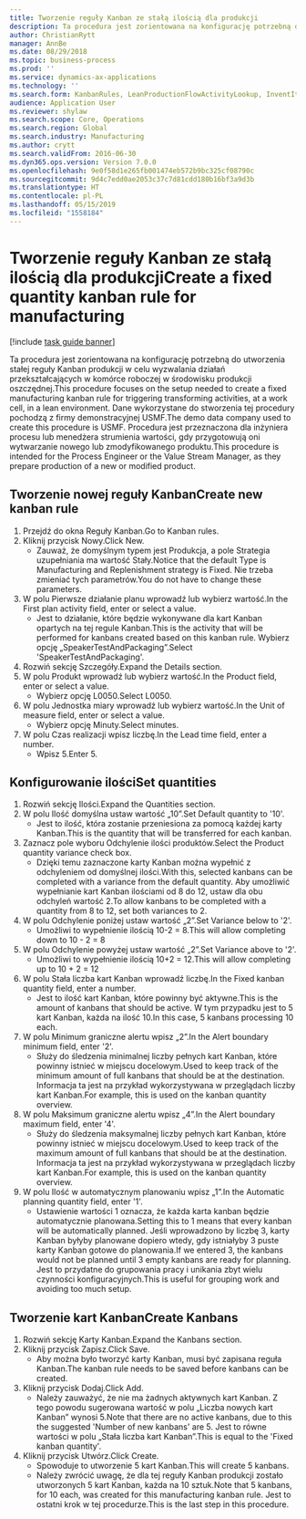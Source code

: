 ```yaml
---
title: Tworzenie reguły Kanban ze stałą ilością dla produkcji
description: Ta procedura jest zorientowana na konfigurację potrzebną do utworzenia stałej reguły Kanban produkcji w celu wyzwalania działań przekształcających w komórce roboczej w środowisku produkcji oszczędnej.
author: ChristianRytt
manager: AnnBe
ms.date: 08/29/2018
ms.topic: business-process
ms.prod: ''
ms.service: dynamics-ax-applications
ms.technology: ''
ms.search.form: KanbanRules, LeanProductionFlowActivityLookup, InventItemIdLookupSimple, UnitOfMeasureLookup, KanbanCreate
audience: Application User
ms.reviewer: shylaw
ms.search.scope: Core, Operations
ms.search.region: Global
ms.search.industry: Manufacturing
ms.author: crytt
ms.search.validFrom: 2016-06-30
ms.dyn365.ops.version: Version 7.0.0
ms.openlocfilehash: 9e0f58d1e265fb001474eb572b9bc325cf08790c
ms.sourcegitcommit: 9d4c7edd0ae2053c37c7d81cdd180b16bf3a9d3b
ms.translationtype: HT
ms.contentlocale: pl-PL
ms.lasthandoff: 05/15/2019
ms.locfileid: "1558184"
---
```

# <a name="create-a-fixed-quantity-kanban-rule-for-manufacturing"></a><span data-ttu-id="283cc-103">Tworzenie reguły Kanban ze stałą ilością dla produkcji</span><span class="sxs-lookup"><span data-stu-id="283cc-103">Create a fixed quantity kanban rule for manufacturing</span></span>

[!include [task guide banner](../../includes/task-guide-banner.md)]

<span data-ttu-id="283cc-104">Ta procedura jest zorientowana na konfigurację potrzebną do utworzenia stałej reguły Kanban produkcji w celu wyzwalania działań przekształcających w komórce roboczej w środowisku produkcji oszczędnej.</span><span class="sxs-lookup"><span data-stu-id="283cc-104">This procedure focuses on the setup needed to create a fixed manufacturing kanban rule for triggering transforming activities, at a work cell, in a lean environment.</span></span> <span data-ttu-id="283cc-105">Dane wykorzystane do stworzenia tej procedury pochodzą z firmy demonstracyjnej USMF.</span><span class="sxs-lookup"><span data-stu-id="283cc-105">The demo data company used to create this procedure is USMF.</span></span> <span data-ttu-id="283cc-106">Procedura jest przeznaczona dla inżyniera procesu lub menedżera strumienia wartości, gdy przygotowują oni wytwarzanie nowego lub zmodyfikowanego produktu.</span><span class="sxs-lookup"><span data-stu-id="283cc-106">This procedure is intended for the Process Engineer or the Value Stream Manager, as they prepare production of a new or modified product.</span></span>


## <a name="create-new-kanban-rule"></a><span data-ttu-id="283cc-107">Tworzenie nowej reguły Kanban</span><span class="sxs-lookup"><span data-stu-id="283cc-107">Create new kanban rule</span></span>
1. <span data-ttu-id="283cc-108">Przejdź do okna Reguły Kanban.</span><span class="sxs-lookup"><span data-stu-id="283cc-108">Go to Kanban rules.</span></span>
2. <span data-ttu-id="283cc-109">Kliknij przycisk Nowy.</span><span class="sxs-lookup"><span data-stu-id="283cc-109">Click New.</span></span>
    * <span data-ttu-id="283cc-110">Zauważ, że domyślnym typem jest Produkcja, a pole Strategia uzupełniania ma wartość Stały.</span><span class="sxs-lookup"><span data-stu-id="283cc-110">Notice that the default Type is Manufacturing and Replenishment strategy is Fixed.</span></span> <span data-ttu-id="283cc-111">Nie trzeba zmieniać tych parametrów.</span><span class="sxs-lookup"><span data-stu-id="283cc-111">You do not have to change these parameters.</span></span>  
3. <span data-ttu-id="283cc-112">W polu Pierwsze działanie planu wprowadź lub wybierz wartość.</span><span class="sxs-lookup"><span data-stu-id="283cc-112">In the First plan activity field, enter or select a value.</span></span>
    * <span data-ttu-id="283cc-113">Jest to działanie, które będzie wykonywane dla kart Kanban opartych na tej regule Kanban.</span><span class="sxs-lookup"><span data-stu-id="283cc-113">This is the activity that will be performed for kanbans created based on this kanban rule.</span></span>  <span data-ttu-id="283cc-114">Wybierz opcję „SpeakerTestAndPackaging”.</span><span class="sxs-lookup"><span data-stu-id="283cc-114">Select 'SpeakerTestAndPackaging'.</span></span>  
4. <span data-ttu-id="283cc-115">Rozwiń sekcję Szczegóły.</span><span class="sxs-lookup"><span data-stu-id="283cc-115">Expand the Details section.</span></span>
5. <span data-ttu-id="283cc-116">W polu Produkt wprowadź lub wybierz wartość.</span><span class="sxs-lookup"><span data-stu-id="283cc-116">In the Product field, enter or select a value.</span></span>
    * <span data-ttu-id="283cc-117">Wybierz opcję L0050.</span><span class="sxs-lookup"><span data-stu-id="283cc-117">Select L0050.</span></span>  
6. <span data-ttu-id="283cc-118">W polu Jednostka miary wprowadź lub wybierz wartość.</span><span class="sxs-lookup"><span data-stu-id="283cc-118">In the Unit of measure field, enter or select a value.</span></span>
    * <span data-ttu-id="283cc-119">Wybierz opcję Minuty.</span><span class="sxs-lookup"><span data-stu-id="283cc-119">Select minutes.</span></span>  
7. <span data-ttu-id="283cc-120">W polu Czas realizacji wpisz liczbę.</span><span class="sxs-lookup"><span data-stu-id="283cc-120">In the Lead time field, enter a number.</span></span>
    * <span data-ttu-id="283cc-121">Wpisz 5.</span><span class="sxs-lookup"><span data-stu-id="283cc-121">Enter 5.</span></span>  

## <a name="set-quantities"></a><span data-ttu-id="283cc-122">Konfigurowanie ilości</span><span class="sxs-lookup"><span data-stu-id="283cc-122">Set quantities</span></span>
1. <span data-ttu-id="283cc-123">Rozwiń sekcję Ilości.</span><span class="sxs-lookup"><span data-stu-id="283cc-123">Expand the Quantities section.</span></span>
2. <span data-ttu-id="283cc-124">W polu Ilość domyślna ustaw wartość „10”.</span><span class="sxs-lookup"><span data-stu-id="283cc-124">Set Default quantity to '10'.</span></span>
    * <span data-ttu-id="283cc-125">Jest to ilość, która zostanie przeniesiona za pomocą każdej karty Kanban.</span><span class="sxs-lookup"><span data-stu-id="283cc-125">This is the quantity that will be transferred for each kanban.</span></span>  
3. <span data-ttu-id="283cc-126">Zaznacz pole wyboru Odchylenie ilości produktów.</span><span class="sxs-lookup"><span data-stu-id="283cc-126">Select the Product quantity variance check box.</span></span>
    * <span data-ttu-id="283cc-127">Dzięki temu zaznaczone karty Kanban można wypełnić z odchyleniem od domyślnej ilości.</span><span class="sxs-lookup"><span data-stu-id="283cc-127">With this, selected kanbans can be completed with a variance from the default quantity.</span></span>  <span data-ttu-id="283cc-128">Aby umożliwić wypełnianie kart Kanban ilościami od 8 do 12, ustaw dla obu odchyleń wartość 2.</span><span class="sxs-lookup"><span data-stu-id="283cc-128">To allow kanbans to be completed with a quantity from 8 to 12, set both variances to 2.</span></span>  
4. <span data-ttu-id="283cc-129">W polu Odchylenie poniżej ustaw wartość „2”.</span><span class="sxs-lookup"><span data-stu-id="283cc-129">Set Variance below to '2'.</span></span>
    * <span data-ttu-id="283cc-130">Umożliwi to wypełnienie ilością 10-2 = 8.</span><span class="sxs-lookup"><span data-stu-id="283cc-130">This will allow completing down to 10 - 2 = 8</span></span>  
5. <span data-ttu-id="283cc-131">W polu Odchylenie powyżej ustaw wartość „2”.</span><span class="sxs-lookup"><span data-stu-id="283cc-131">Set Variance above to '2'.</span></span>
    * <span data-ttu-id="283cc-132">Umożliwi to wypełnienie ilością 10+2 = 12.</span><span class="sxs-lookup"><span data-stu-id="283cc-132">This will allow completing up to 10 + 2 = 12</span></span>  
6. <span data-ttu-id="283cc-133">W polu Stała liczba kart Kanban wprowadź liczbę.</span><span class="sxs-lookup"><span data-stu-id="283cc-133">In the Fixed kanban quantity field, enter a number.</span></span>
    * <span data-ttu-id="283cc-134">Jest to ilość kart Kanban, które powinny być aktywne.</span><span class="sxs-lookup"><span data-stu-id="283cc-134">This is the amount of kanbans that should be active.</span></span> <span data-ttu-id="283cc-135">W tym przypadku jest to 5 kart Kanban, każda na ilość 10.</span><span class="sxs-lookup"><span data-stu-id="283cc-135">In this case, 5 kanbans processing 10 each.</span></span>  
7. <span data-ttu-id="283cc-136">W polu Minimum graniczne alertu wpisz „2”.</span><span class="sxs-lookup"><span data-stu-id="283cc-136">In the Alert boundary minimum field, enter '2'.</span></span>
    * <span data-ttu-id="283cc-137">Służy do śledzenia minimalnej liczby pełnych kart Kanban, które powinny istnieć w miejscu docelowym.</span><span class="sxs-lookup"><span data-stu-id="283cc-137">Used to keep track of the minimum amount of full kanbans that should be at the destination.</span></span> <span data-ttu-id="283cc-138">Informacja ta jest na przykład wykorzystywana w przeglądach liczby kart Kanban.</span><span class="sxs-lookup"><span data-stu-id="283cc-138">For example, this is used on the kanban quantity overview.</span></span>  
8. <span data-ttu-id="283cc-139">W polu Maksimum graniczne alertu wpisz „4”.</span><span class="sxs-lookup"><span data-stu-id="283cc-139">In the Alert boundary maximum field, enter '4'.</span></span>
    * <span data-ttu-id="283cc-140">Służy do śledzenia maksymalnej liczby pełnych kart Kanban, które powinny istnieć w miejscu docelowym.</span><span class="sxs-lookup"><span data-stu-id="283cc-140">Used to keep track of the maximum amount of full kanbans that should be at the destination.</span></span> <span data-ttu-id="283cc-141">Informacja ta jest na przykład wykorzystywana w przeglądach liczby kart Kanban.</span><span class="sxs-lookup"><span data-stu-id="283cc-141">For example, this is used on the kanban quantity overview.</span></span>  
9. <span data-ttu-id="283cc-142">W polu Ilość w automatycznym planowaniu wpisz „1”.</span><span class="sxs-lookup"><span data-stu-id="283cc-142">In the Automatic planning quantity field, enter '1'.</span></span>
    * <span data-ttu-id="283cc-143">Ustawienie wartości 1 oznacza, że każda karta kanban będzie automatycznie planowana.</span><span class="sxs-lookup"><span data-stu-id="283cc-143">Setting this to 1 means that every kanban will be automatically planned.</span></span>   <span data-ttu-id="283cc-144">Jeśli wprowadzono by liczbę 3, karty Kanban byłyby planowane dopiero wtedy, gdy istniałyby 3 puste karty Kanban gotowe do planowania.</span><span class="sxs-lookup"><span data-stu-id="283cc-144">If we entered 3, the kanbans would not be planned until 3 empty kanbans are ready for planning.</span></span> <span data-ttu-id="283cc-145">Jest to przydatne do grupowania pracy i unikania zbyt wielu czynności konfiguracyjnych.</span><span class="sxs-lookup"><span data-stu-id="283cc-145">This is useful for grouping work and avoiding too much setup.</span></span>  

## <a name="create-kanbans"></a><span data-ttu-id="283cc-146">Tworzenie kart Kanban</span><span class="sxs-lookup"><span data-stu-id="283cc-146">Create Kanbans</span></span>
1. <span data-ttu-id="283cc-147">Rozwiń sekcję Karty Kanban.</span><span class="sxs-lookup"><span data-stu-id="283cc-147">Expand the Kanbans section.</span></span>
2. <span data-ttu-id="283cc-148">Kliknij przycisk Zapisz.</span><span class="sxs-lookup"><span data-stu-id="283cc-148">Click Save.</span></span>
    * <span data-ttu-id="283cc-149">Aby można było tworzyć karty Kanban, musi być zapisana reguła Kanban.</span><span class="sxs-lookup"><span data-stu-id="283cc-149">The kanban rule needs to be saved before kanbans can be created.</span></span>  
3. <span data-ttu-id="283cc-150">Kliknij przycisk Dodaj.</span><span class="sxs-lookup"><span data-stu-id="283cc-150">Click Add.</span></span>
    * <span data-ttu-id="283cc-151">Należy zauważyć, że nie ma żadnych aktywnych kart Kanban. Z tego powodu sugerowana wartość w polu „Liczba nowych kart Kanban” wynosi 5.</span><span class="sxs-lookup"><span data-stu-id="283cc-151">Note that there are no active kanbans, due to this the suggested 'Number of new kanbans' are 5.</span></span> <span data-ttu-id="283cc-152">Jest to równe wartości w polu „Stała liczba kart Kanban”.</span><span class="sxs-lookup"><span data-stu-id="283cc-152">This is equal to the 'Fixed kanban quantity'.</span></span>  
4. <span data-ttu-id="283cc-153">Kliknij przycisk Utwórz.</span><span class="sxs-lookup"><span data-stu-id="283cc-153">Click Create.</span></span>
    * <span data-ttu-id="283cc-154">Spowoduje to utworzenie 5 kart Kanban.</span><span class="sxs-lookup"><span data-stu-id="283cc-154">This will create 5 kanbans.</span></span>  
    * <span data-ttu-id="283cc-155">Należy zwrócić uwagę, że dla tej reguły Kanban produkcji zostało utworzonych 5 kart Kanban, każda na 10 sztuk.</span><span class="sxs-lookup"><span data-stu-id="283cc-155">Note that 5 kanbans, for 10 each, was created for this manufacturing kanban rule.</span></span> <span data-ttu-id="283cc-156">Jest to ostatni krok w tej procedurze.</span><span class="sxs-lookup"><span data-stu-id="283cc-156">This is the last step in this procedure.</span></span>  

